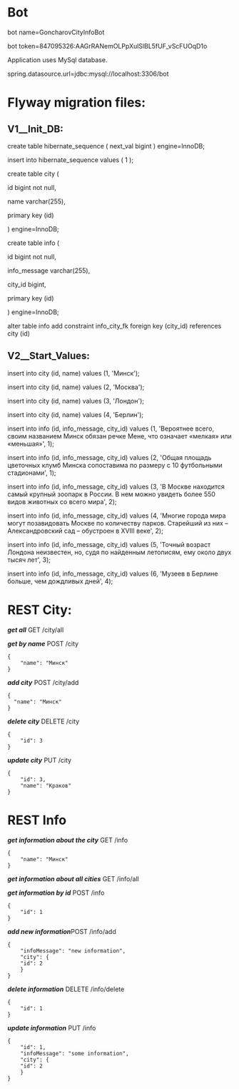 # Bot

bot name=GoncharovCityInfoBot

bot token=847095326:AAGrRANemOLPpXulSlBL5fUF_vScFUOqD1o

Application uses MySql database.

spring.datasource.url=jdbc:mysql://localhost:3306/bot

# Flyway migration files: 

## V1__Init_DB:
create table hibernate_sequence (
next_val bigint
) engine=InnoDB;
 
insert into hibernate_sequence values ( 1 );
 
create table city (

id bigint not null,

name varchar(255),

primary key (id)

) engine=InnoDB;
 
create table info (

id bigint not null,

info_message varchar(255),

city_id bigint,

primary key (id)

) engine=InnoDB;
 
alter table info
add constraint info_city_fk
foreign key (city_id) references city (id)
 
## V2__Start_Values:
 
insert into city (id, name) values (1, 'Минск');
 
insert into city (id, name) values (2, 'Москва');
 
insert into city (id, name) values (3, 'Лондон');
 
insert into city (id, name) values (4, 'Берлин');
 
insert into info (id, info_message, city_id)
             values (1, 'Вероятнее всего, своим названием Минск обязан речке Мене, что означает «мелкая» или «меньшая»', 1);
 
insert into info (id, info_message, city_id)
             values (2, 'Общая площадь цветочных клумб Минска сопоставима по размеру с 10 футбольными стадионами', 1);
 
insert into info (id, info_message, city_id)
             values (3, 'В Москве находится самый крупный зоопарк в России. В нем можно увидеть более 550 видов животных со всего мира', 2);
 
insert into info (id, info_message, city_id)
             values (4, 'Многие города мира могут позавидовать Москве по количеству парков. Старейший из них – Александровский сад – обустроен в XVIII веке', 2);
 
insert into info (id, info_message, city_id)
             values (5, 'Точный возраст Лондона неизвестен, но, судя по найденным летописям, ему около двух тысяч лет', 3);
 
insert into info (id, info_message, city_id)
             values (6, 'Музеев в Берлине больше, чем дождливых дней', 4);
             
# REST City:

***get all***
GET /city/all

***get by name***
POST /city

    {
	    "name": "Минск"
    }

***add city***
POST /city/add

    {    
	  "name": "Минск"	 
    }

***delete city***
DELETE /city

    {
	    "id": 3
    }

***update city***
PUT /city

    {
	    "id": 3,
	    "name": "Краков"
    }


# REST Info

***get information about the city***
GET /info

    {
	    "name": "Минск"
    }

***get information about all cities***
GET /info/all

***get information by id***
POST /info

    {
	    "id": 1
    }

***add new information***POST /info/add

    {
	    "infoMessage": "new information",
	    "city": {
		"id": 2
	    }
    }

***delete information***
DELETE /info/delete

    {
	    "id": 1
    }

***update information***
PUT /info

    {
        "id": 1,
	    "infoMessage": "some information",
	    "city": {
		"id": 2
	    }
    }




